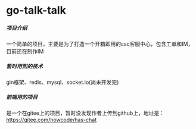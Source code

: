 # go-talk-talk

##### 项目介绍
一个简单的项目，主要是为了打造一个开箱即用的csc客服中心，包含工单和IM，目前还在制作IM
##### 暂时用到的技术
gin框架、redis、mysql、socket.io(尚未开发完)
##### 前端用的项目
是一个在gitee上的项目，暂时没发现作者上传到github上，地址是：https://gitee.com/howcode/has-chat